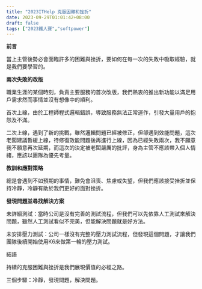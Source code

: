 ```yaml
---
title: "2023ITHelp 克服困難和挫折"
date: 2023-09-29T01:01:42+08:00
draft: false
tags: ["2023鐵人賽","softpower"]
---
```

**前言**

當上主管後勢必會面臨許多的困難與挫折，要如何在每一次的失敗中吸取經驗，就是我們要學習的。

**兩次失敗的改版**

職業生涯的某個時刻，負責主要服務的首次改版，我們熱衷的推出新功能以滿足用戶需求然而事情並沒有想像中的順利。

首次上線，由於工程師程式邏輯錯誤，導致服務無法正常運作，引發大量用戶的抱怨及不滿。

二次上線，遇到了新的挑戰，雖然邏輯問題已經被修正，但卻遇到效能問題，這次老闆建議暫緩上線，待修復效能問題後再進行上線，因為已經失敗兩次，我不願意我不願意再次延期，而這次的決定被老闆嚴厲的批評，身為主管不應該帶入個人情緒，應該以團隊為優先考量。

**教訓和應對策略**

總是會遇到不如預期的事情，難免會沮喪、焦慮或失望，但我們應該接受挫折並保持冷靜，冷靜有助於我們更好的面對挫折。

**發現問題並尋找解決方案**

未詳細測試：當時公司是沒有完善的測試流程，但我們可以先依靠人工測試來解決問題，雖然人工測試看似不完美，但能解決問題就是好方法。

未安排壓力測試：公司一樣沒有完整的壓力測試流程，但發現這個問題，才讓我們團隊後續開始使用K6來做第一輪的壓力測試。

結語

持續的克服困難與挫折是我們展現價值的必經之路。

三個步驟：冷靜，發現問題，解決問題。
